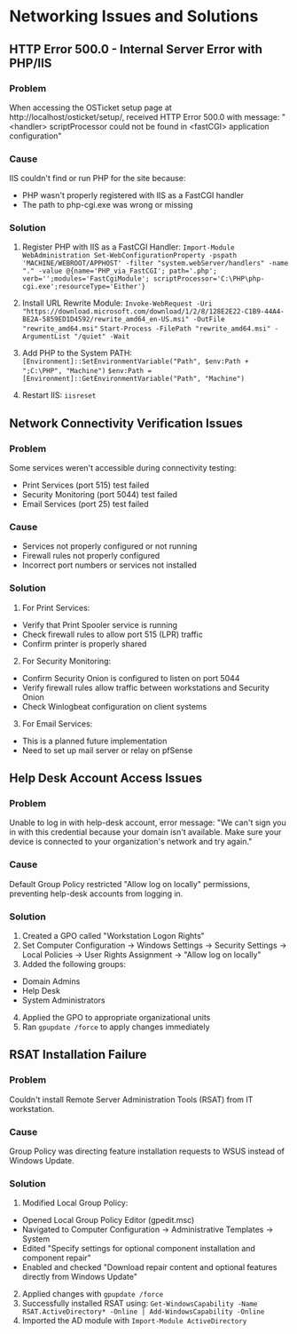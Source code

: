 # Networking Issues and Solutions

## HTTP Error 500.0 - Internal Server Error with PHP/IIS

### Problem

When accessing the OSTicket setup page at http://localhost/osticket/setup/, received HTTP Error 500.0 with message:
"&lt;handler> scriptProcessor could not be found in &lt;fastCGI> application configuration"

### Cause

IIS couldn't find or run PHP for the site because:

- PHP wasn't properly registered with IIS as a FastCGI handler
- The path to php-cgi.exe was wrong or missing

### Solution

1. Register PHP with IIS as a FastCGI Handler:
   `Import-Module WebAdministration Set-WebConfigurationProperty -pspath 'MACHINE/WEBROOT/APPHOST' -filter "system.webServer/handlers" -name "." -value @{name='PHP_via_FastCGI'; path='.php'; verb='';modules='FastCgiModule'; scriptProcessor='C:\PHP\php-cgi.exe';resourceType='Either'}`

2. Install URL Rewrite Module:
   `Invoke-WebRequest -Uri "https://download.microsoft.com/download/1/2/8/128E2E22-C1B9-44A4-BE2A-5859ED1D4592/rewrite_amd64_en-US.msi" -OutFile "rewrite_amd64.msi"`
   `Start-Process -FilePath "rewrite_amd64.msi" -ArgumentList "/quiet" -Wait`

3. Add PHP to the System PATH:
   `[Environment]::SetEnvironmentVariable("Path", $env:Path + ";C:\PHP", "Machine")`
   `$env:Path = [Environment]::GetEnvironmentVariable("Path", "Machine")`

4. Restart IIS: `iisreset`

## Network Connectivity Verification Issues

### Problem

Some services weren't accessible during connectivity testing:

- Print Services (port 515) test failed
- Security Monitoring (port 5044) test failed
- Email Services (port 25) test failed

### Cause

- Services not properly configured or not running
- Firewall rules not properly configured
- Incorrect port numbers or services not installed

### Solution

1. For Print Services:

- Verify that Print Spooler service is running
- Check firewall rules to allow port 515 (LPR) traffic
- Confirm printer is properly shared

2. For Security Monitoring:

- Confirm Security Onion is configured to listen on port 5044
- Verify firewall rules allow traffic between workstations and Security Onion
- Check Winlogbeat configuration on client systems

3. For Email Services:

- This is a planned future implementation
- Need to set up mail server or relay on pfSense

## Help Desk Account Access Issues

### Problem

Unable to log in with help-desk account, error message:
"We can't sign you in with this credential because your domain isn't available. Make sure your device is connected to your organization's network and try again."

### Cause

Default Group Policy restricted "Allow log on locally" permissions, preventing help-desk accounts from logging in.

### Solution

1. Created a GPO called "Workstation Logon Rights"
2. Set Computer Configuration → Windows Settings → Security Settings → Local Policies → User Rights Assignment → "Allow log on locally"
3. Added the following groups:

- Domain Admins
- Help Desk
- System Administrators

4. Applied the GPO to appropriate organizational units
5. Ran `gpupdate /force` to apply changes immediately

## RSAT Installation Failure

### Problem

Couldn't install Remote Server Administration Tools (RSAT) from IT workstation.

### Cause

Group Policy was directing feature installation requests to WSUS instead of Windows Update.

### Solution

1. Modified Local Group Policy:

- Opened Local Group Policy Editor (gpedit.msc)
- Navigated to Computer Configuration → Administrative Templates → System
- Edited "Specify settings for optional component installation and component repair"
- Enabled and checked "Download repair content and optional features directly from Windows Update"

2. Applied changes with `gpupdate /force`
3. Successfully installed RSAT using:
   `Get-WindowsCapability -Name RSAT.ActiveDirectory* -Online | Add-WindowsCapability -Online`
4. Imported the AD module with `Import-Module ActiveDirectory`
